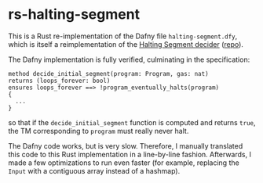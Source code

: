 # rs-halting-segment

This is a Rust re-implementation of the Dafny file `halting-segment.dfy`, which is itself a reimplementation of the [Halting Segment decider](https://discuss.bbchallenge.org/t/decider-halting-segment/75) ([repo](https://github.com/Iijil1/Iijils-bb-challenge/blob/main/halting-segment/main.go)).

The Dafny implementation is fully verified, culminating in the specification:

```
method decide_initial_segment(program: Program, gas: nat)
returns (loops_forever: bool)
ensures loops_forever ==> !program_eventually_halts(program)
{
  ...
}
```

so that if the `decide_initial_segment` function is computed and returns `true`, the TM corresponding to `program` must really never halt.

The Dafny code works, but is very slow. Therefore, I manually translated this code to this Rust implementation in a line-by-line fashion.
Afterwards, I made a few optimizations to run even faster (for example, replacing the `Input` with a contiguous array instead of a hashmap).
